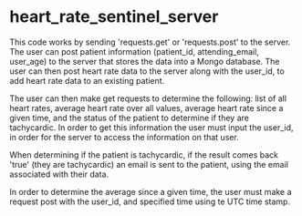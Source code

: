 # heart_rate_sentinel_server

This code works by sending 'requests.get' or 'requests.post' to 
the server. The user can post patient information (patient_id, 
attending_email, user_age) to the server that stores the data 
into a Mongo database. The user can then post heart rate data
to the server along with the user_id, to add heart rate data 
to an existing patient.  

The user can then make get requests to determine the following:
list of all heart rates, average heart rate over all values, 
average heart rate since a given time, and the status of the 
patient to determine if they are tachycardic. In order to get 
this information the user must input the user_id, in order for 
the server to access the information on that user. 

When determining if the patient is tachycardic, if the result
comes back 'true' (they are tachycardic) an email is sent to 
the patient, using the email associated with their data. 

In order to determine the average since a given time, the user
must make a request post with the user_id, and specified time 
using te UTC time stamp. 

